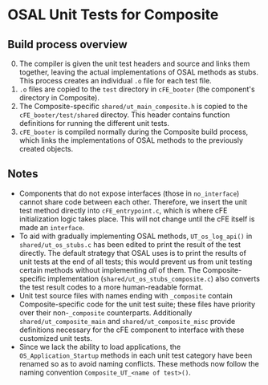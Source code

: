 # OSAL Unit Tests for Composite
## Build process overview
0. The compiler is given the unit test headers and source and links them together, leaving the actual implementations of OSAL methods as stubs. This process creates an individual `.o` file for each test file.
0. `.o` files are copied to the `test` directory in `cFE_booter` (the component's directory in Composite).
0. The Composite-specific `shared/ut_main_composite.h` is copied to the `cFE_booter/test/shared` directoy. This header contains function definitions for running the different unit tests.
0. `cFE_booter` is compiled normally during the Composite build process, which links the implementations of OSAL methods to the previously created objects.

## Notes
* Components that do not expose interfaces (those in `no_interface`) cannot share code between each other. Therefore, we insert the unit test method directly into `cFE_entrypoint.c`, which is where cFE initialization logic takes place. This will not change until the cFE itself is made an `interface`.
* To aid with gradually implementing OSAL methods, `UT_os_log_api()` in `shared/ut_os_stubs.c` has been edited to print the result of the test directly. The default strategy that OSAL uses is to print the results of unit tests at the end of all tests; this would prevent us from unit testing certain methods without implementing *all* of them. The Composite-specific implementation (`shared/ut_os_stubs_composite.c`) also converts the test result codes to a more human-readable format.
* Unit test source files with names ending with `_composite` contain Composite-specific code for the unit test suite; these files have priority over their non-`_composite` counterparts. Additionally `shared/ut_composite_main` and `shared/ut_composite_misc` provide definitions necessary for the cFE component to interface with these customized unit tests.
* Since we lack the ability to load applications, the `OS_Application_Startup` methods in each unit test category have been renamed so as to avoid naming conflicts. These methods now follow the naming convention `Composite_UT_<name of test>()`.
